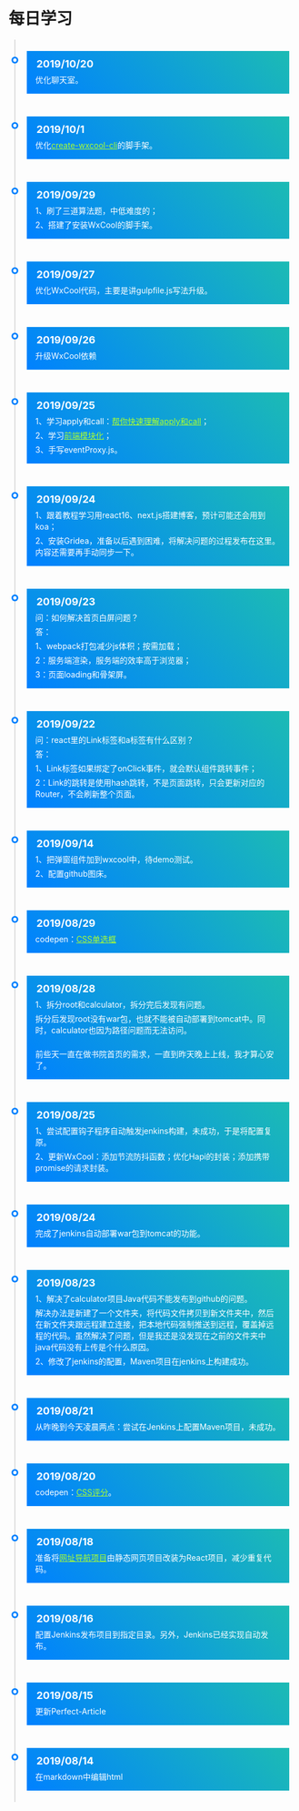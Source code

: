 # 每日学习

<div class="timeline-container">
    <div class="timeline-body">
        <div class="timeline-main">
            <div class="timeline-time">2019/10/20</div>
            <div class="timeline-content">优化聊天室。</div>
        </div>
    </div>
    <div class="timeline-body">
        <div class="timeline-main">
            <div class="timeline-time">2019/10/1</div>
            <div class="timeline-content">优化<a href="https://www.npmjs.com/package/create-wxcool-cli" target="_blank">create-wxcool-cli</a>的脚手架。</div>
        </div>
    </div>
    <div class="timeline-body">
        <div class="timeline-main">
            <div class="timeline-time">2019/09/29</div>
            <div class="timeline-content">1、刷了三道算法题，中低难度的；</div>
            <div class="timeline-content">2、搭建了安装WxCool的脚手架。</div>
        </div>
    </div>
    <div class="timeline-body">
        <div class="timeline-main">
            <div class="timeline-time">2019/09/27</div>
            <div class="timeline-content">优化WxCool代码，主要是讲gulpfile.js写法升级。</div>
        </div>
    </div>
    <div class="timeline-body">
        <div class="timeline-main">
            <div class="timeline-time">2019/09/26</div>
            <div class="timeline-content">升级WxCool依赖</div>
        </div>
    </div>
    <div class="timeline-body">
        <div class="timeline-main">
            <div class="timeline-time">2019/09/25</div>
            <div class="timeline-content">1、学习apply和call：<a href="https://juejin.im/post/5d8b3521e51d457825210a1a" target="_blank">帮你快速理解apply和call</a>；</div>
            <div class="timeline-content">2、学习<a href="http://es6.ruanyifeng.com/#docs/module" target="_blank">前端模块化</a>；</div>
            <div class="timeline-content">3、手写eventProxy.js。</div>
        </div>
    </div>
    <div class="timeline-body">
        <div class="timeline-main">
            <div class="timeline-time">2019/09/24</div>
            <div class="timeline-content">1、跟着教程学习用react16、next.js搭建博客，预计可能还会用到koa；</div>
            <div class="timeline-content">2、安装Gridea，准备以后遇到困难，将解决问题的过程发布在这里。内容还需要再手动同步一下。</div>
        </div>
    </div>
    <div class="timeline-body">
        <div class="timeline-main">
            <div class="timeline-time">2019/09/23</div>
            <div class="timeline-content">问：如何解决首页白屏问题？</div>
            <div class="timeline-content">答：</div>
            <div class="timeline-content">1、webpack打包减少js体积；按需加载；</div>
            <div class="timeline-content">2：服务端渲染，服务端的效率高于浏览器；</div>
            <div class="timeline-content">3：页面loading和骨架屏。</div>
        </div>
    </div>
    <div class="timeline-body">
        <div class="timeline-main">
            <div class="timeline-time">2019/09/22</div>
            <div class="timeline-content">问：react里的Link标签和a标签有什么区别？</div>
            <div class="timeline-content">答：</div>
            <div class="timeline-content">1、Link标签如果绑定了onClick事件，就会默认组件跳转事件；</div>
            <div class="timeline-content">2：Link的跳转是使用hash跳转，不是页面跳转，只会更新对应的Router，不会刷新整个页面。</div>
        </div>
    </div>
    <div class="timeline-body">
        <div class="timeline-main">
            <div class="timeline-time">2019/09/14</div>
            <div class="timeline-content">1、把弹窗组件加到wxcool中，待demo测试。</div>
            <div class="timeline-content">2、配置github图床。</div>
        </div>
    </div>
    <div class="timeline-body">
        <div class="timeline-main">
            <div class="timeline-time">2019/08/29</div>
            <div class="timeline-content">codepen：<a href="https://codepen.io/awhitemouse/pen/zYOzZKa" target="_blank">CSS单选框</a></div>
        </div>
    </div>
    <div class="timeline-body">
        <div class="timeline-main">
            <div class="timeline-time">2019/08/28</div>
            <div class="timeline-content">1、拆分root和calculator，拆分完后发现有问题。</div>
            <div class="timeline-content">拆分后发现root没有war包，也就不能被自动部署到tomcat中。同时，calculator也因为路径问题而无法访问。</div>
            <br/>
            <div class="timeline-content">前些天一直在做书院首页的需求，一直到昨天晚上上线，我才算心安了。</div>
        </div>
    </div>
    <div class="timeline-body">
        <div class="timeline-main">
            <div class="timeline-time">2019/08/25</div>
            <div class="timeline-content">1、尝试配置钩子程序自动触发jenkins构建，未成功，于是将配置复原。</div>
            <div class="timeline-content">2、更新WxCool：添加节流防抖函数；优化Hapi的封装；添加携带promise的请求封装。</div>
        </div>
    </div>
    <div class="timeline-body">
        <div class="timeline-main">
            <div class="timeline-time">2019/08/24</div>
            <div class="timeline-content">完成了jenkins自动部署war包到tomcat的功能。</div>
        </div>
    </div>
    <div class="timeline-body">
        <div class="timeline-main">
            <div class="timeline-time">2019/08/23</div>
            <div class="timeline-content">1、解决了calculator项目Java代码不能发布到github的问题。</div>
            <div class="timeline-content">解决办法是新建了一个文件夹，将代码文件拷贝到新文件夹中，然后在新文件夹跟远程建立连接，把本地代码强制推送到远程，覆盖掉远程的代码。虽然解决了问题，但是我还是没发现在之前的文件夹中java代码没有上传是个什么原因。</div>
            <div class="timeline-content">2、修改了jenkins的配置，Maven项目在jenkins上构建成功。</div>
        </div>
    </div>
    <div class="timeline-body">
        <div class="timeline-main">
            <div class="timeline-time">2019/08/21</div>
            <div class="timeline-content">从昨晚到今天凌晨两点：尝试在Jenkins上配置Maven项目，未成功。</div>
        </div>
    </div>
    <div class="timeline-body">
        <div class="timeline-main">
            <div class="timeline-time">2019/08/20</div>
            <div class="timeline-content">codepen：<a href="https://codepen.io/awhitemouse/pen/ZEzpPgN" target="_blank">CSS评分</a>。</div>
        </div>
    </div>
    <div class="timeline-body">
        <div class="timeline-main">
            <div class="timeline-time">2019/08/18</div>
            <div class="timeline-content">准备将<a href="https://github.com/WebStackPage/WebStackPage.github.io" target="_blank">网址导航项目</a>由静态网页项目改装为React项目，减少重复代码。</div>
        </div>
    </div>
    <div class="timeline-body">
        <div class="timeline-main">
            <div class="timeline-time">2019/08/16</div>
            <div class="timeline-content">配置Jenkins发布项目到指定目录。另外，Jenkins已经实现自动发布。</div>
        </div>
    </div>
    <div class="timeline-body">
        <div class="timeline-main">
            <div class="timeline-time">2019/08/15</div>
            <div class="timeline-content">更新Perfect-Article</div>
        </div>
    </div>
    <div class="timeline-body">
        <div class="timeline-main">
            <div class="timeline-time">2019/08/14</div>
            <div class="timeline-content">在markdown中编辑html</div>
        </div>
    </div>
</div>

<style>
    .timeline-container {
        width: 100%;
        padding-left: 10px;
        position: relative;
        color: #fff;
    }

    .timeline-body {
        position: relative;
        border-left: 2px solid #ddd;
        padding: 20px;
    }

    .timeline-body::before {
        content: '';
        position: absolute;
        top: 30px;
        left: -7px;
        width: 12px;
        height: 12px;
        border-radius: 50%;
        background-color: #0081ff;
    }

    .timeline-body::after {
        content: '';
        position: absolute;
        top: 33px;
        left: -4px;
        width: 6px;
        height: 6px;
        border-radius: 50%;
        background-color: #fff;
    }

    .timeline-main {
        padding: 10px 15px 15px 15px;
        background-image: linear-gradient(45deg, #0081ff, #1cbbb4);
    }

    .timeline-time {
        padding: 2px;
        min-width: 0;
        border-radius: 5px;
        font-weight: 700;
        font-size: 18px;
    }

    .timeline-content {
        margin-top: 5px;
    }
    
    .timeline-content a {
        color: greenyellow !important;
    }
</style>
